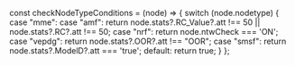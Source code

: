 const checkNodeTypeConditions = (node) => {
  switch (node.nodetype) {
    case "mme":
    case "amf":
      return node.stats?.RC_Value?.att !== 50 || node.stats?.RC?.att !== 50;
    case "nrf":
      return node.ntwCheck === 'ON';
    case "vepdg":
      return node.stats?.OOR?.att !== "OOR";
    case "smsf":
      return node.stats?.ModelD?.att === 'true';
    default:
      return true;
  }
};
